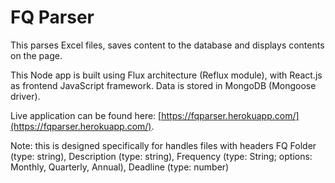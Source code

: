 # FQ Parser
This parses Excel files, saves content to the database and displays contents on the page.

This Node app is built using Flux architecture (Reflux module), with React.js as frontend JavaScript framework. Data is stored in MongoDB (Mongoose driver).

Live application can be found here: [https://fqparser.herokuapp.com/](https://fqparser.herokuapp.com/).

Note: this is designed specifically for handles files with headers FQ Folder (type: string), Description (type: string), Frequency (type: String; options: Monthly, Quarterly, Annual), Deadline (type: number)